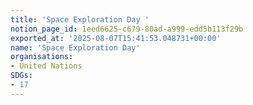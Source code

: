 ```yaml
---
title: 'Space Exploration Day '
notion_page_id: 1eed6625-c679-80ad-a999-edd5b113f29b
exported_at: '2025-08-07T15:41:53.048731+00:00'
name: 'Space Exploration Day'
organisations:
- United Nations
SDGs:
- 17
---
```



